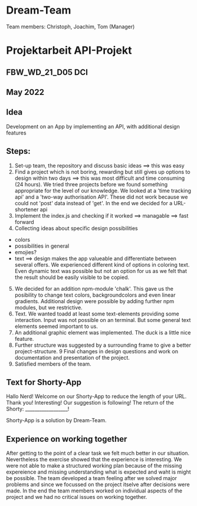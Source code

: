 # Dream-Team
Team members: Christoph, Joachim, Tom (Manager)
# Projektarbeit API-Projekt
## FBW_WD_21_D05 DCI
## May 2022


## Idea
Development on an App by implementing an API, with additional design features

## Steps:
1. Set-up team, the repository and discuss basic ideas
==> this was easy
2. Find a project which is not boring, rewarding but still gives up options to design within two days
==> this was most difficult and time consuming (24 hours). We tried three projects before we found something appropriate for the level of our knowledge. We looked at a 'time tracking api' and  a 'two-way authorisation API'. These did not work because we could not 'post' data instead of 'get'. In the end we decided for a URL-shortener api
3. Implement the index.js and checking if it worked
==> managable ==> fast forward
4. Collecting ideas about specific design possibilities
- colors
- possibilities in general
- emojies?
- text
==> design makes the app valueable and differentiate between several offers. We experienced different kind of options in coloring text. Even dynamic text was possible but not an option for us as we felt that the result should be easily visible to be copied.
5. We decided for an addition npm-module 'chalk'. This gave us the posibility to change text colors, backgroundcolors and even linear gradients. Additional design were possible by adding further npm modules, but we restrictive.
6. Text. We wanted toadd at least some text-elements providing some interaction. Input was not possible on an terminal. But some general text elements seemed important to us.
7. An additional graphic element was implemented. The duck is a little nice feature.
8. Further structure was suggested by a surrounding frame to give a better project-structure. 
9 Final changes in design questions and work on documentation and presentation of the project.
10. Satisfied members of the team.


## Text for Shorty-App
Hallo Nerd!
Welcome on our Shorty-App to reduce the length of your URL. 
Thank you! Interesting! Our suggestion is following!
The return of the Shorty: __________________!

Shorty-App is a solution by Dream-Team.

## Experience on working together
After getting to the point of a clear task we felt much better in our situation. Nevertheless the exercise showed that the experience is interesting. We were not able to make a structured working plan because of the missing expereience and missing understanding what is expected and waht is might be possible.
The team developed a team feeling after we solved major problems and since we focussed on the project itselve after decisions were made. In the end the team members worked on individual aspects of the project and we had no critical issues on working together.



